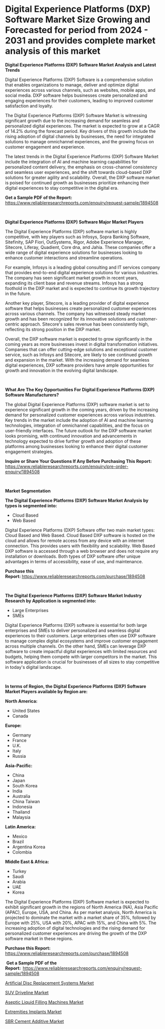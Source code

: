 <p><h1>Digital Experience Platforms (DXP) Software Market Size Growing and Forecasted for period from 2024 - 2031 and provides complete market analysis of this market</h1></p><p><strong>Digital Experience Platforms (DXP) Software Market Analysis and Latest Trends</strong></p>
<p><p>Digital Experience Platforms (DXP) Software is a comprehensive solution that enables organizations to manage, deliver and optimize digital experiences across various channels, such as websites, mobile apps, and social media. DXP software helps businesses create personalized and engaging experiences for their customers, leading to improved customer satisfaction and loyalty.</p><p>The Digital Experience Platforms (DXP) Software Market is witnessing significant growth due to the increasing demand for seamless and personalized digital experiences. The market is expected to grow at a CAGR of 14.2% during the forecast period. Key drivers of this growth include the rising adoption of digital channels by businesses, the need for integrated solutions to manage omnichannel experiences, and the growing focus on customer engagement and experience.</p><p>The latest trends in the Digital Experience Platforms (DXP) Software Market include the integration of AI and machine learning capabilities for personalized content delivery, the emphasis on cross-channel consistency and seamless user experiences, and the shift towards cloud-based DXP solutions for greater agility and scalability. Overall, the DXP software market is poised for continued growth as businesses prioritize enhancing their digital experiences to stay competitive in the digital era.</p></p>
<p><strong>Get a Sample PDF of the Report:&nbsp;</strong> <a href="https://www.reliableresearchreports.com/enquiry/request-sample/1894508">https://www.reliableresearchreports.com/enquiry/request-sample/1894508</a></p>
<p>&nbsp;</p>
<p><strong>Digital Experience Platforms (DXP) Software Major Market Players</strong></p>
<p><p>The Digital Experience Platforms (DXP) software market is highly competitive, with key players such as Infosys, Sopra Banking Software, Sitefinity, SAP Fiori, OutSystems, Rigor, Adobe Experience Manager, Sitecore, Liferay, Quadient, Core dna, and Jahia. These companies offer a wide range of digital experience solutions for businesses looking to enhance customer interactions and streamline operations.</p><p>For example, Infosys is a leading global consulting and IT services company that provides end-to-end digital experience solutions for various industries. The company has seen significant market growth in recent years, expanding its client base and revenue streams. Infosys has a strong foothold in the DXP market and is expected to continue its growth trajectory in the future.</p><p>Another key player, Sitecore, is a leading provider of digital experience software that helps businesses create personalized customer experiences across various channels. The company has witnessed steady market growth and has been recognized for its innovative solutions and customer-centric approach. Sitecore's sales revenue has been consistently high, reflecting its strong position in the DXP market.</p><p>Overall, the DXP software market is expected to grow significantly in the coming years as more businesses invest in digital transformation initiatives. Companies that can offer cutting-edge solutions and exceptional customer service, such as Infosys and Sitecore, are likely to see continued growth and expansion in the market. With the increasing demand for seamless digital experiences, DXP software providers have ample opportunities for growth and innovation in the evolving digital landscape.</p></p>
<p>&nbsp;</p>
<p><strong>What Are The Key Opportunities For Digital Experience Platforms (DXP) Software Manufacturers?</strong></p>
<p><p>The global Digital Experience Platforms (DXP) software market is set to experience significant growth in the coming years, driven by the increasing demand for personalized customer experiences across various industries. Key trends in the market include the adoption of AI and machine learning technologies, integration of omnichannel capabilities, and the focus on user-friendly interfaces. The future outlook for the DXP software market looks promising, with continued innovation and advancements in technology expected to drive further growth and adoption of these platforms among businesses looking to enhance their digital customer engagement strategies.</p></p>
<p><strong>Inquire or Share Your Questions If Any Before Purchasing This Report:</strong> <a href="https://www.reliableresearchreports.com/enquiry/pre-order-enquiry/1894508">https://www.reliableresearchreports.com/enquiry/pre-order-enquiry/1894508</a></p>
<p>&nbsp;</p>
<p><strong>Market Segmentation</strong></p>
<p><strong>The Digital Experience Platforms (DXP) Software Market Analysis by types is segmented into:</strong></p>
<p><ul><li>Cloud Based</li><li>Web Based</li></ul></p>
<p><p>Digital Experience Platforms (DXP) Software offer two main market types: Cloud Based and Web Based. Cloud Based DXP software is hosted on the cloud and allows for remote access from any device with an internet connection. This provides users with flexibility and scalability. Web Based DXP software is accessed through a web browser and does not require any installation or downloads. Both types of DXP software offer unique advantages in terms of accessibility, ease of use, and maintenance.</p></p>
<p><strong>Purchase this Report:&nbsp;</strong><a href="https://www.reliableresearchreports.com/purchase/1894508">https://www.reliableresearchreports.com/purchase/1894508</a></p>
<p>&nbsp;</p>
<p><strong>The Digital Experience Platforms (DXP) Software Market Industry Research by Application is segmented into:</strong></p>
<p><ul><li>Large Enterprises</li><li>SMEs</li></ul></p>
<p><p>Digital Experience Platforms (DXP) software is essential for both large enterprises and SMEs to deliver personalized and seamless digital experiences to their customers. Large enterprises often use DXP software to manage complex digital ecosystems and improve customer engagement across multiple channels. On the other hand, SMEs can leverage DXP software to create impactful digital experiences with limited resources and budgets, helping them compete with larger competitors in the market. This software application is crucial for businesses of all sizes to stay competitive in today's digital landscape.</p></p>
<p>&nbsp;</p>
<p><strong>In terms of Region, the Digital Experience Platforms (DXP) Software Market Players available by Region are:</strong></p>
<p>
    <p> <strong> North America: </strong>
        <ul>
            <li>United States</li>
            <li>Canada</li>
        </ul>
        </p> 
    <p> <strong> Europe: </strong>
        <ul>
            <li>Germany</li>
            <li>France</li>
            <li>U.K.</li>
            <li>Italy</li>
            <li>Russia</li>
        </ul>
        </p> 
    <p> <strong> Asia-Pacific: </strong>
        <ul>
            <li>China</li>
            <li>Japan</li>
            <li>South Korea</li>
            <li>India</li>
            <li>Australia</li>
            <li>China Taiwan</li>
            <li>Indonesia</li>
            <li>Thailand</li>
            <li>Malaysia</li>
        </ul>
        </p> 
    <p> <strong> Latin America: </strong>
        <ul>
            <li>Mexico</li>
            <li>Brazil</li>
            <li>Argentina Korea</li>
            <li>Colombia</li>
        </ul>
        </p> 
    <p> <strong> Middle East & Africa: </strong>
        <ul>
            <li>Turkey</li>
            <li>Saudi</li>
            <li>Arabia</li>
            <li>UAE</li>
            <li>Korea</li>
        </ul>
    </p>
    </p>
<p><p>The Digital Experience Platforms (DXP) Software market is expected to exhibit significant growth in the regions of North America (NA), Asia Pacific (APAC), Europe, USA, and China. As per market analysis, North America is projected to dominate the market with a market share of 35%, followed by Europe with 25%, USA with 20%, APAC with 15%, and China with 5%. The increasing adoption of digital technologies and the rising demand for personalized customer experiences are driving the growth of the DXP software market in these regions.</p></p>
<p><strong>Purchase this Report: </strong><a href="https://www.reliableresearchreports.com/purchase/1894508">https://www.reliableresearchreports.com/purchase/1894508</a></p>
<p>&nbsp;<strong>Get a Sample PDF of the Report:&nbsp;&nbsp;</strong><a href="https://www.reliableresearchreports.com/enquiry/request-sample/1894508">https://www.reliableresearchreports.com/enquiry/request-sample/1894508</a></p>
<p><strong></strong></p>
<p><p><a href="https://github.com/gdfhhhj/Market-Research-Report-List-3/blob/main/artificial-disc-replacement-systems-market.md">Artificial Disc Replacement Systems Market</a></p><p><a href="https://picayune-night-cbd.notion.site/SUV-Driveline-Market-Insights-Market-Players-and-Forecast-Till-2031-91b590a25f984eddab8ee6936128c15d">SUV Driveline Market</a></p><p><a href="https://github.com/RichRobinson5/Market-Research-Report-List-3/blob/main/aseptic-liquid-filling-machines-market.md">Aseptic Liquid Filling Machines Market</a></p><p><a href="https://butternut-bug-553.notion.site/Extremities-Implants-Market-Size-Share-Trends-Analysis-Report-By-Material-By-Type-By-End-user--e4ac66498411451293a5c9aaafb16aef">Extremities Implants Market</a></p><p><a href="https://view.publitas.com/reportprime-1/sbr-cement-additive-market-size-growth-outlook-from-2024-to-2031-projecting-at-markets-trends-analysis-by-application-regional-outlook-and-revenue/">SBR Cement Additive Market</a></p></p>